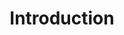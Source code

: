 ---
title: Introduction
description: Overall architecture of the low-level implementation.
sidebar_position: 1
---